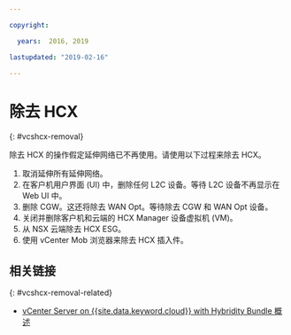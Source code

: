 ```yaml
---

copyright:

  years:  2016, 2019

lastupdated: "2019-02-16"

---
```


# 除去 HCX
{: #vcshcx-removal}

除去 HCX 的操作假定延伸网络已不再使用。请使用以下过程来除去 HCX。

1. 取消延伸所有延伸网络。
2. 在客户机用户界面 (UI) 中，删除任何 L2C 设备。等待 L2C 设备不再显示在 Web UI 中。
3. 删除 CGW。这还将除去 WAN Opt。等待除去 CGW 和 WAN Opt 设备。
4. 关闭并删除客户机和云端的 HCX Manager 设备虚拟机 (VM)。
5. 从 NSX 云端除去 HCX ESG。
6. 使用 vCenter Mob 浏览器来除去 HCX 插入件。

## 相关链接
{: #vcshcx-removal-related}

* [vCenter Server on {{site.data.keyword.cloud}} with Hybridity Bundle 概述](/docs/services/vmwaresolutions/archiref/vcs?topic=vmware-solutions-vcs-hybridity-intro)   
